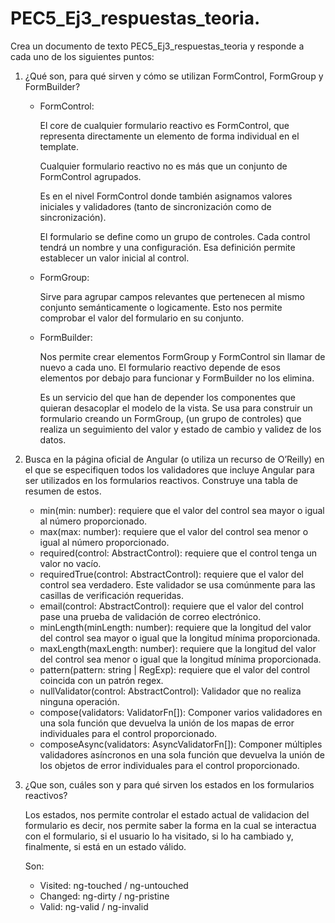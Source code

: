 # PEC5_Ej3_respuestas_teoria.

Crea un documento de texto PEC5_Ej3_respuestas_teoria y responde a cada uno de los siguientes puntos:

1. ¿Qué son, para qué sirven y cómo se utilizan FormControl, FormGroup y FormBuilder?

   - FormControl:

     El core de cualquier formulario reactivo es FormControl, que representa directamente un elemento de forma individual en el template.

     Cualquier formulario reactivo no es más que un conjunto de FormControl agrupados.

     Es en el nivel FormControl donde también asignamos valores iniciales y validadores (tanto de sincronización como de sincronización).

     El formulario se define como un grupo de controles. Cada control tendrá un nombre y una configuración. Esa definición permite establecer un valor inicial al control.

   - FormGroup:

     Sirve para agrupar campos relevantes que pertenecen al mismo conjunto semánticamente o logicamente. Esto nos permite comprobar el valor del formulario en su conjunto.

   - FormBuilder:

     Nos permite crear elementos FormGroup y FormControl sin llamar de nuevo a cada uno. El formulario reactivo depende de esos elementos por debajo para funcionar y FormBuilder no los elimina.

     Es un servicio del que han de depender los componentes que quieran desacoplar el modelo de la vista. Se usa para construir un formulario creando un FormGroup, (un grupo de controles) que realiza un seguimiento del valor y estado de cambio y validez de los datos.

2. Busca en la página oficial de Angular (o utiliza un recurso de O’Reilly) en el que se especifiquen todos los validadores que incluye Angular para ser utilizados en los formularios reactivos. Construye una tabla de resumen de estos.

   - min(min: number): requiere que el valor del control sea mayor o igual al número proporcionado.
   - max(max: number): requiere que el valor del control sea menor o igual al número proporcionado.
   - required(control: AbstractControl): requiere que el control tenga un valor no vacío.
   - requiredTrue(control: AbstractControl): requiere que el valor del control sea verdadero. Este validador se usa comúnmente para las casillas de verificación requeridas.
   - email(control: AbstractControl): requiere que el valor del control pase una prueba de validación de correo electrónico.
   - minLength(minLength: number): requiere que la longitud del valor del control sea mayor o igual que la longitud mínima proporcionada.
   - maxLength(maxLength: number): requiere que la longitud del valor del control sea menor o igual que la longitud mínima proporcionada.
   - pattern(pattern: string | RegExp): requiere que el valor del control coincida con un patrón regex.
   - nullValidator(control: AbstractControl): Validador que no realiza ninguna operación.
   - compose(validators: ValidatorFn[]): Componer varios validadores en una sola función que devuelva la unión de los mapas de error individuales para el control proporcionado.
   - composeAsync(validators: AsyncValidatorFn[]): Componer múltiples validadores asíncronos en una sola función que devuelva la unión de los objetos de error individuales para el control proporcionado.

3. ¿Que son, cuáles son y para qué sirven los estados en los formularios reactivos?

    Los estados, nos permite controlar el estado actual de validacion del formulario es decir, nos permite saber la forma en la cual se interactua con el formulario, si el usuario lo ha visitado, si lo ha cambiado y, finalmente, si está en un estado válido.

     Son:

   - Visited: ng-touched / ng-untouched
   - Changed: ng-dirty / ng-pristine
   - Valid: ng-valid / ng-invalid
